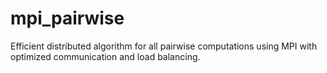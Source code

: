 # mpi_pairwise
Efficient distributed algorithm for all pairwise computations using MPI with optimized communication and load balancing.
